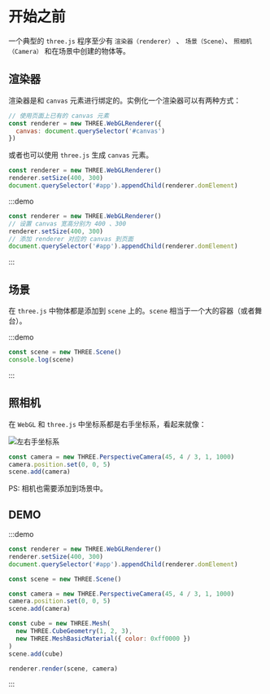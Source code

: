 # 开始之前

一个典型的 `three.js` 程序至少有 `渲染器（renderer）` 、 `场景（Scene）`、 `照相机（Camera）` 和在场景中创建的物体等。

## 渲染器

渲染器是和 `canvas` 元素进行绑定的。实例化一个渲染器可以有两种方式：

```javascript
// 使用页面上已有的 canvas 元素
const renderer = new THREE.WebGLRenderer({
  canvas: document.querySelector('#canvas')
})
```

或者也可以使用 `three.js` 生成 `canvas` 元素。

```javascript
const renderer = new THREE.WebGLRenderer()
renderer.setSize(400, 300)
document.querySelector('#app').appendChild(renderer.domElement)
```

:::demo

```javascript
const renderer = new THREE.WebGLRenderer()
// 设置 canvas 宽高分别为 400 、300
renderer.setSize(400, 300)
// 添加 renderer 对应的 canvas 到页面
document.querySelector('#app').appendChild(renderer.domElement)
```

:::

## 场景

在 `three.js` 中物体都是添加到 `scene` 上的。`scene` 相当于一个大的容器（或者舞台）。

:::demo

```javascript
const scene = new THREE.Scene()
console.log(scene)
```

:::

## 照相机

在 `WebGL` 和 `three.js` 中坐标系都是右手坐标系，看起来就像：

![左右手坐标系](http://p5.qhimg.com/t012cf9ff02e5927c02.jpg)

```javascript
const camera = new THREE.PerspectiveCamera(45, 4 / 3, 1, 1000)
camera.position.set(0, 0, 5)
scene.add(camera)
```

PS: 相机也需要添加到场景中。

## DEMO

:::demo

```javascript
const renderer = new THREE.WebGLRenderer()
renderer.setSize(400, 300)
document.querySelector('#app').appendChild(renderer.domElement)

const scene = new THREE.Scene()

const camera = new THREE.PerspectiveCamera(45, 4 / 3, 1, 1000)
camera.position.set(0, 0, 5)
scene.add(camera)

const cube = new THREE.Mesh(
  new THREE.CubeGeometry(1, 2, 3),
  new THREE.MeshBasicMaterial({ color: 0xff0000 })
)
scene.add(cube)

renderer.render(scene, camera)
```

:::
